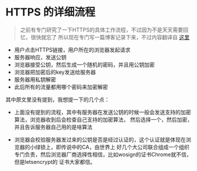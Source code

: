 # HTTPS 的详细流程

> 之前有专门研究了一下HTTPS的具体工作流程，不过因为不是天天需要回忆，很快就忘了
> 所以现在专门写一篇博客记录下来，不过内容翻译自 [这里](http://blogs.getcertifiedgetahead.com/understanding-https-process-security/)

- 用户点击HTTPS链接，用户所在的浏览器发起请求
- 服务器响应，发送公钥
- 浏览器接受公钥，然后生成一个随机的密码，并且用公钥加密
- 浏览器把加密后的key发送给服务器
- 服务器用私钥解密
- 此后所有的流量都用哪个密码来加密解密

其中原文里没有提到，我想提一下的几个点：

- 上面没有提到的流程，其中有服务器在发送公钥的时候一般会发送支持的加密算法，浏览器收到后会检查自己支持的加密算法，
然后选择一个，然后加密，并且告诉服务器自己用的是啥算法

- 浏览器会校验服务器发过来的公钥是否是经过认证的，这个认证就是体现在浏览器的小绿锁上，即传说中的CA，由世界上
好几个大公司联合组成一个组织专门负责，然后浏览器厂商选择性相信，比如wosign的证书Chrome就不信，但是letsencrypt的
证书大家都信。
